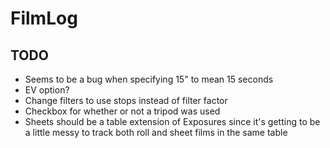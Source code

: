 FilmLog
=======

TODO
----
 - Seems to be a bug when specifying 15" to mean 15 seconds
 - EV option?
 - Change filters to use stops instead of filter factor
 - Checkbox for whether or not a tripod was used
 - Sheets should be a table extension of Exposures since it's getting
   to be a little messy to track both roll and sheet films in the 
   same table
